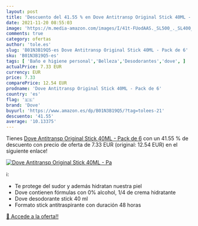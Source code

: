 ```yaml
---
layout: post
title: 'Descuento del 41.55 % en Dove Antitransp Original Stick 40ML - Pa'
date: 2021-11-20 08:55:03
image: 'https://m.media-amazon.com/images/I/41t-FUodAAS._SL500_._SL400_.jpg'
comments: true
category: ofertas
author: 'tole.es'
slug: 'B01N3B19Q5-es Dove Antitransp Original Stick 40ML - Pack de 6'
sku: 'B01N3B19Q5-es'
tags: [ 'Baño e higiene personal','Belleza','Desodorantes','dove', ]
actualPrice: 7.33 EUR
currency: EUR
price: 7.33
comparePrice: 12.54 EUR
prodname: 'Dove Antitransp Original Stick 40ML - Pack de 6'
country: 'es'
flag: '🇪🇸'
brand: 'Dove'
buyurl: 'https://www.amazon.es/dp/B01N3B19Q5/?tag=tolees-21'
descuento: '41.55'
average: '10.13375'
---
```


Tienes [Dove Antitransp Original Stick 40ML - Pack de 6](https://www.amazon.es/dp/B01N3B19Q5/?tag=tolees-21) con un 41.55 % de descuento con precio de oferta de 7.33 EUR (original: 12.54 EUR) en el siguiente enlace!

[![Dove Antitransp Original Stick 40ML - Pa](https://m.media-amazon.com/images/I/41t-FUodAAS._SL500_._SL400_.jpg)](https://www.amazon.es/dp/B01N3B19Q5/?tag=tolees-21)

ℹ️:

- Te protege del sudor y además hidratan nuestra piel
- Dove contienen fórmulas con 0% alcohol, 1/4 de crema hidratante
- Dove desodorante stick 40 ml
- Formato stick antitraspirante con duración 48 horas

[🛒 Accede a la oferta!!](https://www.amazon.es/dp/B01N3B19Q5/?tag=tolees-21)
